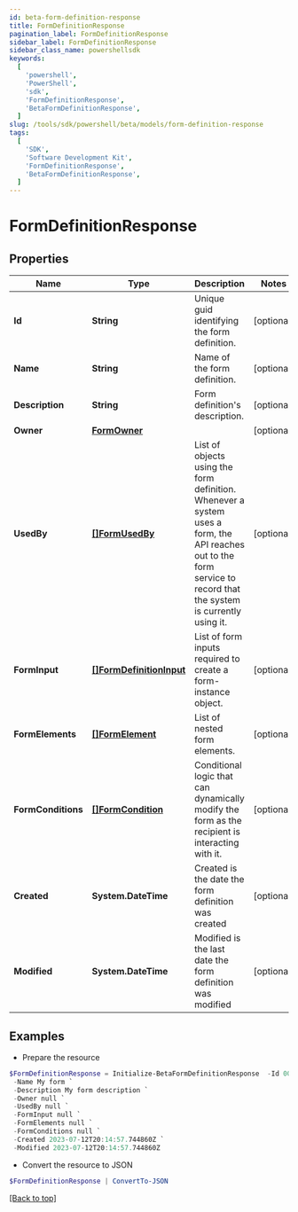 ```yaml
---
id: beta-form-definition-response
title: FormDefinitionResponse
pagination_label: FormDefinitionResponse
sidebar_label: FormDefinitionResponse
sidebar_class_name: powershellsdk
keywords:
  [
    'powershell',
    'PowerShell',
    'sdk',
    'FormDefinitionResponse',
    'BetaFormDefinitionResponse',
  ]
slug: /tools/sdk/powershell/beta/models/form-definition-response
tags:
  [
    'SDK',
    'Software Development Kit',
    'FormDefinitionResponse',
    'BetaFormDefinitionResponse',
  ]
---
```


# FormDefinitionResponse

## Properties

| Name | Type | Description | Notes |
| --- | --- | --- | --- |
| **Id** | **String** | Unique guid identifying the form definition. | [optional] |
| **Name** | **String** | Name of the form definition. | [optional] |
| **Description** | **String** | Form definition's description. | [optional] |
| **Owner** | [**FormOwner**](form-owner) |  | [optional] |
| **UsedBy** | [**[]FormUsedBy**](form-used-by) | List of objects using the form definition. Whenever a system uses a form, the API reaches out to the form service to record that the system is currently using it. | [optional] |
| **FormInput** | [**[]FormDefinitionInput**](form-definition-input) | List of form inputs required to create a form-instance object. | [optional] |
| **FormElements** | [**[]FormElement**](form-element) | List of nested form elements. | [optional] |
| **FormConditions** | [**[]FormCondition**](form-condition) | Conditional logic that can dynamically modify the form as the recipient is interacting with it. | [optional] |
| **Created** | **System.DateTime** | Created is the date the form definition was created | [optional] |
| **Modified** | **System.DateTime** | Modified is the last date the form definition was modified | [optional] |

## Examples

- Prepare the resource

```powershell
$FormDefinitionResponse = Initialize-BetaFormDefinitionResponse  -Id 00000000-0000-0000-0000-000000000000 `
 -Name My form `
 -Description My form description `
 -Owner null `
 -UsedBy null `
 -FormInput null `
 -FormElements null `
 -FormConditions null `
 -Created 2023-07-12T20:14:57.744860Z `
 -Modified 2023-07-12T20:14:57.744860Z
```

- Convert the resource to JSON

```powershell
$FormDefinitionResponse | ConvertTo-JSON
```

[[Back to top]](#)
